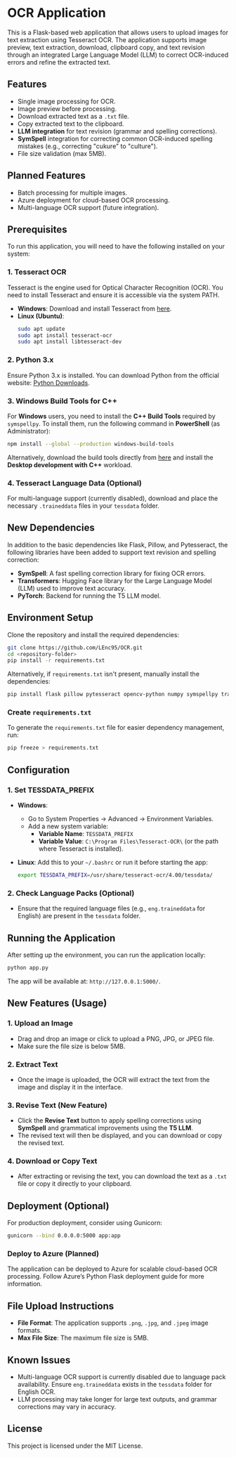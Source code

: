 # OCR Application

This is a Flask-based web application that allows users to upload images for text extraction using Tesseract OCR. The application supports image preview, text extraction, download, clipboard copy, and text revision through an integrated Large Language Model (LLM) to correct OCR-induced errors and refine the extracted text.

## Features

- Single image processing for OCR.
- Image preview before processing.
- Download extracted text as a `.txt` file.
- Copy extracted text to the clipboard.
- **LLM integration** for text revision (grammar and spelling corrections).
- **SymSpell** integration for correcting common OCR-induced spelling mistakes (e.g., correcting "cukure" to "culture").
- File size validation (max 5MB).

## Planned Features

- Batch processing for multiple images.
- Azure deployment for cloud-based OCR processing.
- Multi-language OCR support (future integration).

## Prerequisites

To run this application, you will need to have the following installed on your system:

### 1. **Tesseract OCR**
Tesseract is the engine used for Optical Character Recognition (OCR). You need to install Tesseract and ensure it is accessible via the system PATH.

- **Windows**: Download and install Tesseract from [here](https://github.com/UB-Mannheim/tesseract/wiki).
- **Linux (Ubuntu)**:
  ```bash
  sudo apt update
  sudo apt install tesseract-ocr
  sudo apt install libtesseract-dev
  ```

### 2. **Python 3.x**

Ensure Python 3.x is installed. You can download Python from the official website: [Python Downloads](https://www.python.org/downloads/).

### 3. **Windows Build Tools for C++**

For **Windows** users, you need to install the **C++ Build Tools** required by `symspellpy`. To install them, run the following command in **PowerShell** (as Administrator):

```bash
npm install --global --production windows-build-tools
```

Alternatively, download the build tools directly from [here](https://visualstudio.microsoft.com/visual-cpp-build-tools/) and install the **Desktop development with C++** workload.

### 4. **Tesseract Language Data (Optional)**
For multi-language support (currently disabled), download and place the necessary `.traineddata` files in your `tessdata` folder.

## New Dependencies

In addition to the basic dependencies like Flask, Pillow, and Pytesseract, the following libraries have been added to support text revision and spelling correction:

- **SymSpell**: A fast spelling correction library for fixing OCR errors.
- **Transformers**: Hugging Face library for the Large Language Model (LLM) used to improve text accuracy.
- **PyTorch**: Backend for running the T5 LLM model.

## Environment Setup

Clone the repository and install the required dependencies:

```bash
git clone https://github.com/LEnc95/OCR.git
cd <repository-folder>
pip install -r requirements.txt
```

Alternatively, if `requirements.txt` isn't present, manually install the dependencies:

```bash
pip install flask pillow pytesseract opencv-python numpy symspellpy transformers torch sentencepiece
```

### Create `requirements.txt`
To generate the `requirements.txt` file for easier dependency management, run:

```bash
pip freeze > requirements.txt
```

## Configuration

### 1. Set TESSDATA_PREFIX

- **Windows**:
  - Go to System Properties -> Advanced -> Environment Variables.
  - Add a new system variable:
    - **Variable Name**: `TESSDATA_PREFIX`
    - **Variable Value**: `C:\Program Files\Tesseract-OCR\` (or the path where Tesseract is installed).

- **Linux**:
  Add this to your `~/.bashrc` or run it before starting the app:
  ```bash
  export TESSDATA_PREFIX=/usr/share/tesseract-ocr/4.00/tessdata/
  ```

### 2. Check Language Packs (Optional)
   - Ensure that the required language files (e.g., `eng.traineddata` for English) are present in the `tessdata` folder.

## Running the Application

After setting up the environment, you can run the application locally:

```bash
python app.py
```

The app will be available at: `http://127.0.0.1:5000/`.

## New Features (Usage)

### 1. **Upload an Image**

- Drag and drop an image or click to upload a PNG, JPG, or JPEG file.
- Make sure the file size is below 5MB.

### 2. **Extract Text**

- Once the image is uploaded, the OCR will extract the text from the image and display it in the interface.

### 3. **Revise Text (New Feature)**

- Click the **Revise Text** button to apply spelling corrections using **SymSpell** and grammatical improvements using the **T5 LLM**.
- The revised text will then be displayed, and you can download or copy the revised text.

### 4. **Download or Copy Text**

- After extracting or revising the text, you can download the text as a `.txt` file or copy it directly to your clipboard.

## Deployment (Optional)

For production deployment, consider using Gunicorn:

```bash
gunicorn --bind 0.0.0.0:5000 app:app
```

### Deploy to Azure (Planned)

The application can be deployed to Azure for scalable cloud-based OCR processing. Follow Azure’s Python Flask deployment guide for more information.

## File Upload Instructions

- **File Format**: The application supports `.png`, `.jpg`, and `.jpeg` image formats.
- **Max File Size**: The maximum file size is 5MB.

## Known Issues

- Multi-language OCR support is currently disabled due to language pack availability. Ensure `eng.traineddata` exists in the `tessdata` folder for English OCR.
- LLM processing may take longer for large text outputs, and grammar corrections may vary in accuracy.

## License

This project is licensed under the MIT License.
